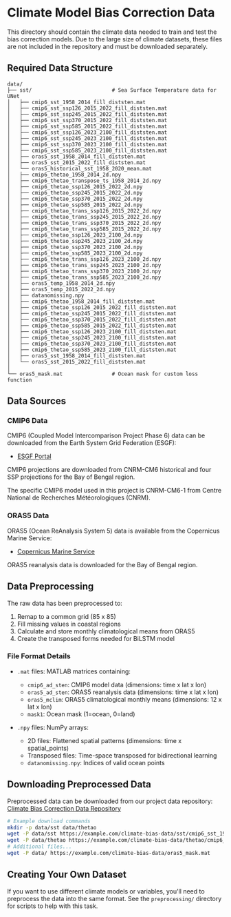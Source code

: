 # Climate Model Bias Correction Data

This directory should contain the climate data needed to train and test the bias correction models. Due to the large size of climate datasets, these files are not included in the repository and must be downloaded separately.

## Required Data Structure

```
data/
├── sst/                          # Sea Surface Temperature data for UNet
│   ├── cmip6_sst_1958_2014_fill_diststen.mat
│   ├── cmip6_sst_ssp126_2015_2022_fill_diststen.mat
│   ├── cmip6_sst_ssp245_2015_2022_fill_diststen.mat
│   ├── cmip6_sst_ssp370_2015_2022_fill_diststen.mat
│   ├── cmip6_sst_ssp585_2015_2022_fill_diststen.mat
│   ├── cmip6_sst_ssp126_2023_2100_fill_diststen.mat
│   ├── cmip6_sst_ssp245_2023_2100_fill_diststen.mat
│   ├── cmip6_sst_ssp370_2023_2100_fill_diststen.mat
│   ├── cmip6_sst_ssp585_2023_2100_fill_diststen.mat
│   ├── oras5_sst_1958_2014_fill_diststen.mat
│   ├── oras5_sst_2015_2022_fill_diststen.mat
│   └── oras5_historical_sst_1958_2020_mean.mat
│   ├── cmip6_thetao_1958_2014_2d.npy
│   ├── cmip6_thetao_transpose_ts_1958_2014_2d.npy
│   ├── cmip6_thetao_ssp126_2015_2022_2d.npy
│   ├── cmip6_thetao_ssp245_2015_2022_2d.npy
│   ├── cmip6_thetao_ssp370_2015_2022_2d.npy
│   ├── cmip6_thetao_ssp585_2015_2022_2d.npy
│   ├── cmip6_thetao_trans_ssp126_2015_2022_2d.npy
│   ├── cmip6_thetao_trans_ssp245_2015_2022_2d.npy
│   ├── cmip6_thetao_trans_ssp370_2015_2022_2d.npy
│   ├── cmip6_thetao_trans_ssp585_2015_2022_2d.npy
│   ├── cmip6_thetao_ssp126_2023_2100_2d.npy
│   ├── cmip6_thetao_ssp245_2023_2100_2d.npy
│   ├── cmip6_thetao_ssp370_2023_2100_2d.npy
│   ├── cmip6_thetao_ssp585_2023_2100_2d.npy
│   ├── cmip6_thetao_trans_ssp126_2023_2100_2d.npy
│   ├── cmip6_thetao_trans_ssp245_2023_2100_2d.npy
│   ├── cmip6_thetao_trans_ssp370_2023_2100_2d.npy
│   ├── cmip6_thetao_trans_ssp585_2023_2100_2d.npy
│   ├── oras5_temp_1958_2014_2d.npy
│   ├── oras5_temp_2015_2022_2d.npy
│   ├── datanomissing.npy
│   ├── cmip6_thetao_1958_2014_fill_diststen.mat
│   ├── cmip6_thetao_ssp126_2015_2022_fill_diststen.mat
│   ├── cmip6_thetao_ssp245_2015_2022_fill_diststen.mat
│   ├── cmip6_thetao_ssp370_2015_2022_fill_diststen.mat
│   ├── cmip6_thetao_ssp585_2015_2022_fill_diststen.mat
│   ├── cmip6_thetao_ssp126_2023_2100_fill_diststen.mat
│   ├── cmip6_thetao_ssp245_2023_2100_fill_diststen.mat
│   ├── cmip6_thetao_ssp370_2023_2100_fill_diststen.mat
│   ├── cmip6_thetao_ssp585_2023_2100_fill_diststen.mat
│   ├── oras5_sst_1958_2014_fill_diststen.mat
│   └── oras5_sst_2015_2022_fill_diststen.mat
│
└── oras5_mask.mat                # Ocean mask for custom loss function
```

## Data Sources

### CMIP6 Data
CMIP6 (Coupled Model Intercomparison Project Phase 6) data can be downloaded from the Earth System Grid Federation (ESGF):
- [ESGF Portal](https://esgf-node.llnl.gov/projects/cmip6/)

CMIP6 projections are downloaded from CNRM-CM6 historical and four SSP projections for the Bay of Bengal region.

The specific CMIP6 model used in this project is CNRM-CM6-1 from Centre National de Recherches Météorologiques (CNRM).

### ORAS5 Data
ORAS5 (Ocean ReAnalysis System 5) data is available from the Copernicus Marine Service:
- [Copernicus Marine Service](https://marine.copernicus.eu/)

ORAS5 reanalysis data is downloaded for the Bay of Bengal region.

## Data Preprocessing

The raw data has been preprocessed to:
1. Remap to a common grid (85 x 85)
2. Fill missing values in coastal regions
3. Calculate and store monthly climatological means from ORAS5
4. Create the transposed forms needed for BiLSTM model

### File Format Details

- `.mat` files: MATLAB matrices containing:
  - `cmip6_ad_sten`: CMIP6 model data (dimensions: time x lat x lon)
  - `oras5_ad_sten`: ORAS5 reanalysis data (dimensions: time x lat x lon)
  - `oras5_mclim`: ORAS5 climatological monthly means (dimensions: 12 x lat x lon)
  - `mask1`: Ocean mask (1=ocean, 0=land)

- `.npy` files: NumPy arrays:
  - 2D files: Flattened spatial patterns (dimensions: time x spatial_points)
  - Transposed files: Time-space transposed for bidirectional learning
  - `datanomissing.npy`: Indices of valid ocean points

## Downloading Preprocessed Data

Preprocessed data can be downloaded from our project data repository:
[Climate Bias Correction Data Repository](https://example.com/climate-bias-data)

```bash
# Example download commands
mkdir -p data/sst data/thetao
wget -P data/sst https://example.com/climate-bias-data/sst/cmip6_sst_1958_2014_fill_diststen.mat
wget -P data/thetao https://example.com/climate-bias-data/thetao/cmip6_thetao_1958_2014_2d.npy
# Additional files...
wget -P data/ https://example.com/climate-bias-data/oras5_mask.mat
```

## Creating Your Own Dataset

If you want to use different climate models or variables, you'll need to preprocess the data into the same format. See the `preprocessing/` directory for scripts to help with this task.


